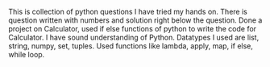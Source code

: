 This is collection of python questions I have tried my hands on.
There is question written with numbers and solution right below the question.
Done a project on Calculator, used if else functions of python to write the code for Calculator. I have sound understanding of Python. Datatypes I used are list, string, numpy, set, tuples. Used functions like lambda, apply, map, if else, while loop.
